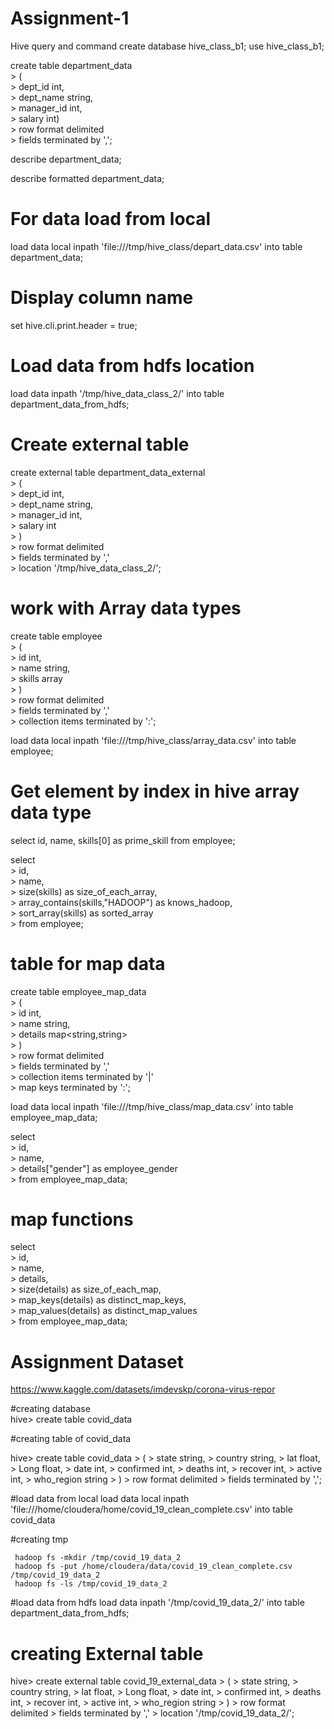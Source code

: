 # Assignment-1
Hive query and command
create database hive_class_b1;
use hive_class_b1;

create table department_data                                                                                                            
    > (                                                                                                                                       
    > dept_id int,                                                                                                                            
    > dept_name string,                                                                                                                       
    > manager_id int,                                                                                                                         
    > salary int)                                                                                                                             
    > row format delimited                                                                                                                    
    > fields terminated by ','; 
    
describe department_data;

describe formatted department_data;

# For data load from local
load data local inpath 'file:///tmp/hive_class/depart_data.csv' into table department_data; 

# Display column name
set hive.cli.print.header = true;

# Load data from hdfs location
load data inpath '/tmp/hive_data_class_2/' into table department_data_from_hdfs;


# Create external table 

create external table department_data_external                                                                                          
    > (                                                                                                                                       
    > dept_id int,                                                                                                                            
    > dept_name string,                                                                                                                       
    > manager_id int,                                                                                                                         
    > salary int                                                                                                                              
    > )                                                                                                                                       
    > row format delimited                                                                                                                    
    > fields terminated by ','                                                                                                                
    > location '/tmp/hive_data_class_2/'; 
    
    
    
# work with Array data types

create table employee                                                                                                                   
    > (                                                                                                                                       
    > id int,                                                                                                                                 
    > name string,                                                                                                                            
    > skills array<string>                                                                                                                    
    > )                                                                                                                                       
    > row format delimited                                                                                                                    
    > fields terminated by ','                                                                                                                
    > collection items terminated by ':';                                                                                                     

load data local inpath 'file:///tmp/hive_class/array_data.csv' into table employee; 


# Get element by index in hive array data type

select id, name, skills[0] as prime_skill from employee;

select                                                                                                                                  
    > id,                                                                                                                                     
    > name,                                                                                                                                   
    > size(skills) as size_of_each_array,                                                                                                     
    > array_contains(skills,"HADOOP") as knows_hadoop,                                                                                        
    > sort_array(skills) as sorted_array                                                                                                                     
    > from employee; 
    
    
# table for map data

create table employee_map_data                                                                                                          
    > (                                                                                                                                       
    > id int,                                                                                                                                 
    > name string,                                                                                                                            
    > details map<string,string>                                                                                                              
    > )                                                                                                                                       
    > row format delimited                                                                                                                    
    > fields terminated by ','                                                                                                                
    > collection items terminated by '|'                                                                                                      
    > map keys terminated by ':';
    
 load data local inpath 'file:///tmp/hive_class/map_data.csv' into table employee_map_data;
 
 select                                                                                                                                  
    > id,                                                                                                                                     
    > name,                                                                                                                                   
    > details["gender"] as employee_gender                                                                                                    
    > from employee_map_data; 
 
 # map functions
 select                                                                                                                                  
    > id,                                                                                                                                     
    > name,                                                                                                                                   
    > details,                                                                                                                                
    > size(details) as size_of_each_map,                                                                                                      
    > map_keys(details) as distinct_map_keys,                                                                                                 
    > map_values(details) as distinct_map_values                                                                                              
    > from employee_map_data; 



# Assignment Dataset

https://www.kaggle.com/datasets/imdevskp/corona-virus-repor
 
#creating database    
hive> create table covid_data
    
#creating table of covid_data 
    
hive> create  table covid_data
    > (
    > state string,
    > country string,
    > lat float,
    > Long float,
    > date int,
    > confirmed int,
    > deaths int,
    > recover int,
    > active int,
    > who_region string
    > )
    > row format delimited
    > fields terminated by ',';
    
#load data from local 
    load data local inpath 'file:///home/cloudera/home/covid_19_clean_complete.csv' into table covid_data
    
#creating tmp

     hadoop fs -mkdir /tmp/covid_19_data_2
     hadoop fs -put /home/cloudera/data/covid_19_clean_complete.csv /tmp/covid_19_data_2
     hadoop fs -ls /tmp/covid_19_data_2
   
 #load data from hdfs
    load data inpath '/tmp/covid_19_data_2/' into table department_data_from_hdfs;
    
    
# creating External table   
    
hive> create external table covid_19_external_data
    > (
    > state string,
    > country string,
    > lat float,
    > Long float,
    > date int,
    > confirmed int,
    > deaths int,
    > recover int,
    > active int,
    > who_region string
    > )
    > row format delimited
    > fields terminated by ','
    > location '/tmp/covid_19_data_2/';

    
    
    
    
